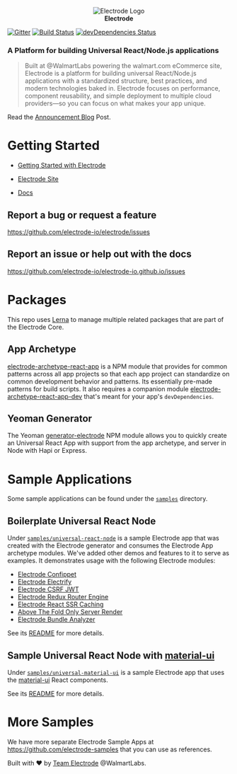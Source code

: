 <p align="center">
<a><img src="https://raw.githubusercontent.com/electrode-io/electrode/cc4ea3e1851cee3333ecca08fdbf5534f51b1ae7/samples/universal-react-node/client/images/logo-192x192.png" alt="Electrode Logo"></a>
<br>
<b>Electrode</b>
</p>

[![Gitter](https://badges.gitter.im/gitterHQ/gitter.svg)](https://gitter.im/electrode-io/electrode)
[![Build Status][travis-image]][travis-url] [![devDependencies Status][daviddm-image]][daviddm-url]

### A Platform for building Universal React/Node.js applications

> Built at @WalmartLabs powering the walmart.com eCommerce site, Electrode is a platform for building universal React/Node.js applications with a standardized structure, best practices, and modern technologies baked in. Electrode focuses on performance, component reusability, and simple deployment to multiple cloud providers—so you can focus on what makes your app unique.

Read the [Announcement Blog] Post.

# Getting Started

  - [Getting Started with Electrode](http://www.electrode.io/docs/get_started.html)

  - [Electrode Site](http://www.electrode.io)

  - [Docs](http://www.electrode.io/docs/what_is_electrode.html)

## Report a bug or request a feature

https://github.com/electrode-io/electrode/issues

## Report an issue or help out with the docs

https://github.com/electrode-io/electrode-io.github.io/issues


# Packages

This repo uses [Lerna] to manage multiple related packages that are part of the Electrode Core.

## App Archetype

[electrode-archetype-react-app] is a NPM module that provides for common patterns across all app projects so that each app project can standardize on common development behavior and patterns. Its essentially pre-made patterns for build scripts.  It also requires a companion module [electrode-archetype-react-app-dev] that's meant for your app's `devDependencies`.

## Yeoman Generator

The Yeoman [generator-electrode] NPM module allows you to quickly create an Universal React App with support from the app archetype, and server in Node with Hapi or Express.

# Sample Applications

Some sample applications can be found under the [`samples`](samples) directory.

## Boilerplate Universal React Node

Under [`samples/universal-react-node`](samples/universal-react-node) is a sample Electrode app that was created with the Electrode generator and consumes the Electrode App archetype modules.  We've added other demos and features to it to serve as examples.  It demonstrates usage with the following Electrode modules:

  - [Electrode Confippet](https://github.com/electrode-io/electrode-confippet)
  - [Electrode Electrify](https://github.com/electrode-io/electrify)
  - [Electrode CSRF JWT](https://github.com/electrode-io/electrode-csrf-jwt)
  - [Electrode Redux Router Engine](https://github.com/electrode-io/electrode-redux-router-engine)
  - [Electrode React SSR Caching](https://github.com/electrode-io/electrode-react-ssr-caching)
  - [Above The Fold Only Server Render](https://github.com/electrode-io/above-the-fold-only-server-render)
  - [Electrode Bundle Analyzer](https://github.com/electrode-io/electrode-bundle-analyzer)

See its [README](samples/universal-react-node/README.md) for more details.
  
## Sample Universal React Node with [material-ui]

Under [`samples/universal-material-ui`](samples/universal-material-ui) is a sample Electrode app that uses the [material-ui] React components.

See its [README](samples/universal-material-ui/README.md) for more details.

# More Samples

We have more separate Electrode Sample Apps at https://github.com/electrode-samples that you can use as references.

Built with :heart: by [Team Electrode] @WalmartLabs.

[Team Electrode]: https://github.com/orgs/electrode-io/people
[Announcement Blog]: https://medium.com/walmartlabs/introducing-electrode-an-open-source-release-from-walmartlabs-14b836135319#.pwbddxg1z
[material-ui]: http://www.material-ui.com
[Lerna]: https://lernajs.io/
[electrode-archetype-react-app]: packages/electrode-archetype-react-app
[electrode-archetype-react-app-dev]: packages/electrode-archetype-react-app-dev
[generator-electrode]: packages/generator-electrode
[travis-image]: https://travis-ci.org/electrode-io/electrode.svg?branch=master
[travis-url]: https://travis-ci.org/electrode-io/electrode
[daviddm-image]: https://david-dm.org/electrode-io/electrode/dev-status.svg
[daviddm-url]: https://david-dm.org/electrode-io/electrode?type=dev
